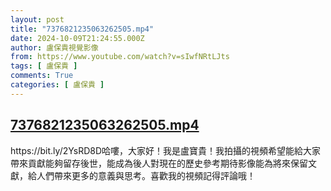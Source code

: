```yaml
---
layout: post
title: "7376821235063262505.mp4"
date: 2024-10-09T21:24:55.000Z
author: 盧保貴視覺影像
from: https://www.youtube.com/watch?v=sIwfNRtLJts
tags: [ 盧保貴 ]
comments: True
categories: [ 盧保貴 ]
---
```

<!--1728509095000-->
[7376821235063262505.mp4](https://www.youtube.com/watch?v=sIwfNRtLJts)
------

<div>
https://bit.ly/2YsRD8D哈嘍，大家好！我是盧寶貴！我拍攝的視頻希望能給大家帶來貢獻能夠留存後世，能成為後人對現在的歷史參考期待影像能為將來保留文獻，給人們帶來更多的意義與思考。喜歡我的視頻記得評論哦！
</div>
